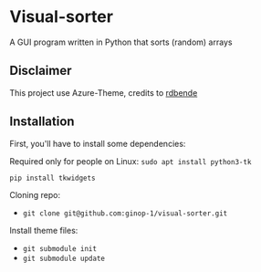 # Visual-sorter
A GUI program written in Python that sorts (random) arrays 

## Disclaimer
This project use Azure-Theme, credits to [rdbende](https://github.com/rdbende/)

## Installation
First, you'll have to install some dependencies:

Required only for people on Linux: `sudo apt install python3-tk`

`pip install tkwidgets`

Cloning repo:
* `git clone git@github.com:ginop-1/visual-sorter.git`

Install theme files:
* `git submodule init`
* `git submodule update`
